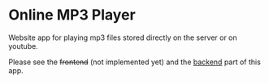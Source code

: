 # Online MP3 Player
Website app for playing mp3 files stored directly on the server or on youtube.

Please see the ~~frontend~~ (not implemented yet) and the [backend](server/README.md)
 part of this app.
